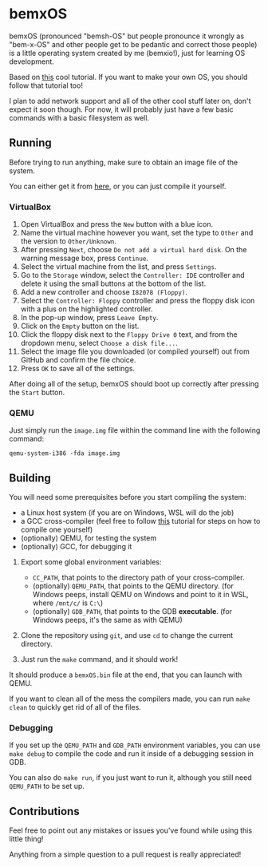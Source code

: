 # bemxOS
bemxOS (pronounced "bemsh-OS" but people pronounce it wrongly as "bem-x-OS" and other people get to be pedantic and correct those people) is a little operating system created by me (bemxio!), just for learning OS development.

Based on [this](https://github.com/cfenollosa/os-tutorial) cool tutorial. If you want to make your own OS, you should follow that tutorial too!

I plan to add network support and all of the other cool stuff later on, don't expect it soon though.
For now, it will probably just have a few basic commands with a basic filesystem as well.

## Running
Before trying to run anything, make sure to obtain an image file of the system.

You can either get it from [here](https://github.com/bemxio/bemxos/releases), or you can just compile it yourself.

### VirtualBox
1. Open VirtualBox and press the `New` button with a blue icon.
2. Name the virtual machine however you want, set the type to `Other` and the version to `Other/Unknown`.
3. After pressing `Next`, choose `Do not add a virtual hard disk`. On the warning message box, press `Continue`.
4. Select the virtual machine from the list, and press `Settings`.
5. Go to the `Storage` window, select the `Controller: IDE` controller and delete it using the small buttons at the bottom of the list.
6. Add a new controller and choose `I82078 (Floppy)`.
7. Select the `Controller: Floppy` controller and press the floppy disk icon with a plus on the highlighted controller.
8. In the pop-up window, press `Leave Empty`.
9. Click on the `Empty` button on the list.
10. Click the floppy disk next to the `Floppy Drive 0` text, and from the dropdown menu, select `Choose a disk file...`.
11. Select the image file you downloaded (or compiled yourself) out from GitHub and confirm the file choice.
12. Press `OK` to save all of the settings.

After doing all of the setup, bemxOS should boot up correctly after pressing the `Start` button.

### QEMU
Just simply run the `image.img` file within the command line with the following command:
```
qemu-system-i386 -fda image.img
```

## Building
You will need some prerequisites before you start compiling the system:

- a Linux host system (if you are on Windows, WSL will do the job)
- a GCC cross-compiler (feel free to follow [this](https://github.com/cfenollosa/os-tutorial/blob/master/11-kernel-crosscompiler/README.md) tutorial for steps on how to compile one yourself)
- (optionally) QEMU, for testing the system
- (optionally) GCC, for debugging it

1. Export some global environment variables:
    - `CC_PATH`, that points to the directory path of your cross-compiler.
    - (optionally) `QEMU_PATH`, that points to the QEMU directory. (for Windows peeps, install QEMU on Windows and point to it in WSL, where `/mnt/c/` is `C:\`)
    - (optionally) `GDB_PATH`, that points to the GDB **executable**. (for Windows peeps, it's the same as with QEMU)

2. Clone the repository using `git`, and use `cd` to change the current directory.
3. Just run the `make` command, and it should work!

It should produce a `bemxOS.bin` file at the end, that you can launch with QEMU.

If you want to clean all of the mess the compilers made, you can run `make clean` to quickly get rid of all of the files.

### Debugging
If you set up the `QEMU_PATH` and `GDB_PATH` environment variables, you can use `make debug` to compile the code and run it inside of a debugging session in GDB.

You can also do `make run`, if you just want to run it, although you still need `QEMU_PATH` to be set up.

## Contributions
Feel free to point out any mistakes or issues you've found while using this little thing!

Anything from a simple question to a pull request is really appreciated!
